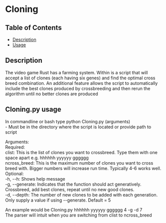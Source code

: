 # Cloning

## Table of Contents
 - [Description](#Description)
 - [Usage](#Cloning.py%20usage)
## Description  
  The video game Rust has a farming system. Within is a script that will accept a list of clones (each having six genes) and find the optimal cross breed combination.
  An additional feature allows the script to automatically include the best clones produced by crossbreeding and then rerun the algorithm until no better clones are produced
 
 ## Cloning.py usage  
  In commandline or bash type python Cloning.py (arguments)  
    - Must be in the directory where the script is located or provide path to script  
    
  Arguments:  
    Required:  
    clist: This is the list of clones you want to crossbreed. Type them with one space apart e.g. hhhhhh yyyyyy gggggg  
    ncross_breed: This is the maximum number of clones you want to cross breed with. Bigger numbers will increase run time. Typically 4-6 works well.  
    Optional:  
    -h, --h: Shows help message  
    -g, --generate: Indicates that the function should act generatively. Crossbreed, add best clones, repeat until no new good clones.  
    -d, --depth: The number of new clones to be added with each generation. Only supply a value if using --generate. Default = 5
    
  An example would be Cloning.py hhhhhh yyyyyy gggggg 4 -g -d 7  
  The parser will intuit when you are switching from clist to ncross_breed  
